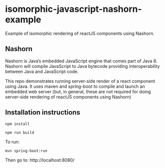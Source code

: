 # isomorphic-javascript-nashorn-example

Example of isomorphic rendering of reactJS components using Nashorn.

## Nashorn

Nashorn is Java’s embedded JavaScript engine that comes part of Java 8.  Nashorn will compile JavaScript to Java bytecode providing interoperability between Java and JavaScript code.  

This repo demonstrates running server-side render of a react component using Java.  It uses maven and spring-boot to compile and launch an embedded web server (but, in general, these are not required for doing server-side rendering of reactJS components using Nashorn)

## Installation instructions

```
npm install
```

```
npm run build
```

To run:

```
mvn spring-boot:run
```

Then go to: http://localhost:8080/
